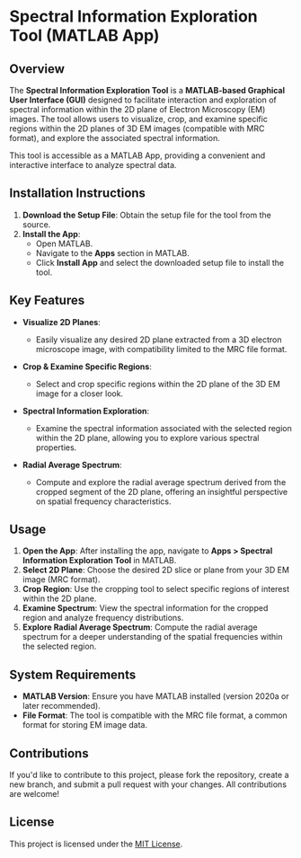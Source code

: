 # Spectral Information Exploration Tool (MATLAB App)

## Overview

The **Spectral Information Exploration Tool** is a **MATLAB-based Graphical User Interface (GUI)** designed to facilitate interaction and exploration of spectral information within the 2D plane of Electron Microscopy (EM) images. The tool allows users to visualize, crop, and examine specific regions within the 2D planes of 3D EM images (compatible with MRC format), and explore the associated spectral information.

This tool is accessible as a MATLAB App, providing a convenient and interactive interface to analyze spectral data.

## Installation Instructions

1. **Download the Setup File**: Obtain the setup file for the tool from the source.
2. **Install the App**: 
   - Open MATLAB.
   - Navigate to the **Apps** section in MATLAB.
   - Click **Install App** and select the downloaded setup file to install the tool.

## Key Features

- **Visualize 2D Planes**: 
  - Easily visualize any desired 2D plane extracted from a 3D electron microscope image, with compatibility limited to the MRC file format.
  
- **Crop & Examine Specific Regions**: 
  - Select and crop specific regions within the 2D plane of the 3D EM image for a closer look.

- **Spectral Information Exploration**: 
  - Examine the spectral information associated with the selected region within the 2D plane, allowing you to explore various spectral properties.

- **Radial Average Spectrum**: 
  - Compute and explore the radial average spectrum derived from the cropped segment of the 2D plane, offering an insightful perspective on spatial frequency characteristics.
  
## Usage

1. **Open the App**: After installing the app, navigate to **Apps > Spectral Information Exploration Tool** in MATLAB.
2. **Select 2D Plane**: Choose the desired 2D slice or plane from your 3D EM image (MRC format).
3. **Crop Region**: Use the cropping tool to select specific regions of interest within the 2D plane.
4. **Examine Spectrum**: View the spectral information for the cropped region and analyze frequency distributions.
5. **Explore Radial Average Spectrum**: Compute the radial average spectrum for a deeper understanding of the spatial frequencies within the selected region.

## System Requirements

- **MATLAB Version**: Ensure you have MATLAB installed (version 2020a or later recommended).
- **File Format**: The tool is compatible with the MRC file format, a common format for storing EM image data.

## Contributions

If you'd like to contribute to this project, please fork the repository, create a new branch, and submit a pull request with your changes. All contributions are welcome!

## License

This project is licensed under the [MIT License](LICENSE).
